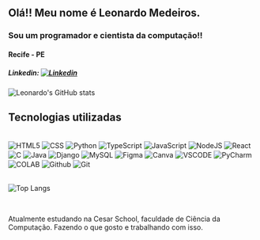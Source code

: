 ## Olá!! Meu nome é Leonardo Medeiros.
### Sou um programador e cientista da computação!!
#### Recife - PE

 ##### Linkedin: [![Linkedin](https://img.shields.io/badge/LinkedIn-0077B5?style=for-the-badge&logo=linkedin&logoColor=white)](https://www.linkedin.com/in/leonardo-medeiros-de-freitas-b46899235/)

 ![Leonardo's GitHub stats](https://github-readme-stats.vercel.app/api?username=LeoMedeirosss&show_icons=true&theme=dracula)


## Tecnologias utilizadas

<div style="display: inline block"> <br/>
    <img align="center" alt="HTML5" src="https://img.shields.io/badge/HTML5-E34F26?style=for-the-badge&logo=html5&logoColor=white" />
        <img align="center" alt="CSS" src="https://img.shields.io/badge/CSS3-1572B6?style=for-the-badge&logo=css3&logoColor=white" />
            <img align="center" alt="Python" src="https://img.shields.io/badge/Python-14354C?style=for-the-badge&logo=python&logoColor=white" />
             <img align="center" alt="TypeScript" src="https://img.shields.io/badge/TypeScript-3178C6?style=for-the-badge&logo=typescript&logoColor=white" />
                <img align="center" alt="JavaScript" src="https://img.shields.io/badge/JavaScript-F7DF1E?style=for-the-badge&logo=javascript&logoColor=black" />
                                <img align="center" alt="NodeJS" src="https://img.shields.io/badge/Node.js-43853D?style=for-the-badge&logo=node.js&logoColor=white" />
                                                <img align="center" alt="React" src="https://img.shields.io/badge/React-20232A?style=for-the-badge&logo=react&logoColor=61DAFB" />
                                                <img align="center" alt="C" src="https://img.shields.io/badge/C-00599C?style=for-the-badge&logo=c&logoColor=white" />
                                                <img align="center" alt="Java" src="https://img.shields.io/badge/Java-ED8B00?style=for-the-badge&logo=openjdk&logoColor=white" />
                                                <img align="center" alt="Django" src="https://img.shields.io/badge/Django-092E20?style=for-the-badge&logo=django&logoColor=white" />
                                                <img align="center" alt="MySQL" src="https://img.shields.io/badge/MySQL-005C84?style=for-the-badge&logo=mysql&logoColor=white" />
                                                <img align="center" alt="Figma" src="https://img.shields.io/badge/Figma-F24E1E?style=for-the-badge&logo=figma&logoColor=white" />
                                                <img align="center" alt="Canva" src="https://img.shields.io/badge/Canva-%2300C4CC.svg?&style=for-the-badge&logo=Canva&logoColor=white" />
                                                <img align="center" alt="VSCODE" src="https://img.shields.io/badge/Visual_Studio_Code-0078D4?style=for-the-badge&logo=visual%20studio%20code&logoColor=white" />
                                                <img align="center" alt="PyCharm" src="https://img.shields.io/badge/PyCharm-000000.svg?&style=for-the-badge&logo=PyCharm&logoColor=white" />
                                                <img align="center" alt="COLAB" src="https://img.shields.io/badge/Colab-F9AB00?style=for-the-badge&logo=googlecolab&color=525252" />
                                                <img align="center" alt="Github" src="https://img.shields.io/badge/GitHub-100000?style=for-the-badge&logo=github&logoColor=white" />
                                                <img align="center" alt="Git" src="https://img.shields.io/badge/GIT-E44C30?style=for-the-badge&logo=git&logoColor=white" />
                                                
</div>

<br/>

![Top Langs](https://github-readme-stats.vercel.app/api/top-langs/?username=LeoMedeirosss&hide_progress=true&theme=dracula&layout=donut-vertical&exclude_repo=Proximity-Detector-Project&langs_count=16)

<br/>

Atualmente estudando na Cesar School, faculdade de Ciência da Computação. Fazendo o que gosto e trabalhando com isso.
